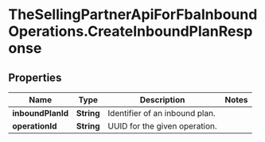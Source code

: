 # TheSellingPartnerApiForFbaInboundOperations.CreateInboundPlanResponse

## Properties

Name | Type | Description | Notes
------------ | ------------- | ------------- | -------------
**inboundPlanId** | **String** | Identifier of an inbound plan. | 
**operationId** | **String** | UUID for the given operation. | 


